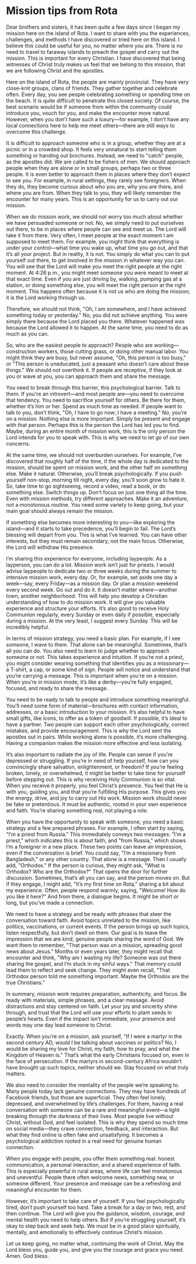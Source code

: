 # Mission tips from Rota

Dear brothers and sisters, it has been quite a few days since I began my mission here on the island of Rota. I want to share with you the experiences, challenges, and methods I have discovered or tried here on this island. I believe this could be useful for you, no matter where you are. There is no need to travel to faraway islands to preach the gospel and carry out the mission. This is important for every Christian. I have discovered that being witnesses of Christ truly makes us feel that we belong to this mission, that we are following Christ and the apostles.

Here on the island of Rota, the people are mainly provincial. They have very close-knit groups, clans of friends. They gather together and celebrate often. Every day, you see people celebrating something or spending time on the beach. It is quite difficult to penetrate this closed society. Of course, the best scenario would be if someone from within the community could introduce you, vouch for you, and make the encounter more natural. However, when you don’t have such a luxury—for example, I don’t have any local connections here to help me meet others—there are still ways to overcome this challenge.

It is difficult to approach someone who is in a group, whether they are at a picnic or in a crowded shop. It feels very unnatural to start telling them something or handing out brochures. Instead, we need to "catch" people, as the apostles did. We are called to be fishers of men. We should approach people when they are alone or in small groups, perhaps two or three people. It is even better to approach them in places where they don’t expect to see you. For example, in rural settings, they rarely see foreigners. When they do, they become curious about who you are, why you are there, and where you are from. When they talk to you, they will likely remember the encounter for many years. This is an opportunity for us to carry out our mission.

When we do mission work, we should not worry too much about whether we have persuaded someone or not. No, we simply need to put ourselves out there, to be in places where people can see and meet us. The Lord will take it from there. Very often, I meet people at the exact moment I am supposed to meet them. For example, you might think that everything is under your control—what time you wake up, what time you go out, and that it’s all your project. But in reality, it is not. You simply do what you can to put yourself out there, to get involved in the mission in whatever way you can. You will see that the Lord will make you meet the right people at the right moment. At 4:26 p.m., you might meet someone you were meant to meet at that exact time. Even if you are just driving by, walking, pumping gas at a station, or doing something else, you will meet the right person at the right moment. This happens often because it is not us who are doing the mission; it is the Lord working through us.

Therefore, we should not think, "Oh, I am somewhere, and I have achieved something today or yesterday." No, you did not achieve anything. You were simply there because the Lord placed you there. Whatever happened was because the Lord allowed it to happen. At the same time, you need to do as much as you can.

So, who are the easiest people to approach? People who are working—construction workers, those cutting grass, or doing other manual labor. You might think they are busy, but never assume, "Oh, this person is too busy," or "This person is uneducated, just a peasant who doesn’t care about these things." We should not overthink it. If people are receptive, if they look at you or wave at you, you can approach them and share the message.

You need to break through this barrier, this psychological barrier. Talk to them. If you're an introvert—and most people are—you need to overcome that tendency. You need to sacrifice yourself for others. Be there for them, whether it’s him or her. Spend as much time as needed. If people want to talk to you, don’t think, "Oh, I have to go now; I have a meeting." No, you’re on a mission. Nothing else is more important. Simply be present and engage with that person. Perhaps this is the person the Lord has led you to find. Maybe, during an entire month of mission work, this is the only person the Lord intends for you to speak with. This is why we need to let go of our own concerns.

At the same time, we should not overburden ourselves. For example, I’ve discovered that roughly half of the time, if the whole day is dedicated to the mission, should be spent on mission work, and the other half on something else. Make it natural. Otherwise, you’ll break psychologically. If you push yourself non-stop, morning till night, every day, you’ll soon grow to hate it. So, take time to go sightseeing, record a video, read a book, or do something else. Switch things up. Don’t focus on just one thing all the time. Even with mission methods, try different approaches. Make it an adventure, not a monotonous routine. You need some variety to keep going, but your main goal should always remain the mission.

If something else becomes more interesting to you—like exploring the island—and it starts to take precedence, you’ll begin to fail. The Lord’s blessing will depart from you. This is what I’ve learned. You can have other interests, but they must remain secondary, not the main focus. Otherwise, the Lord will withdraw His presence.

I’m sharing this experience for everyone, including laypeople. As a layperson, you can do a lot. Mission work isn’t just for priests. I would advise laypeople to dedicate two or three weeks during the summer to intensive mission work, every day. Or, for example, set aside one day a week—say, every Friday—as a mission day. Or plan a mission weekend every second week. Go out and do it. It doesn’t matter where—another town, another neighborhood. This will help you develop a Christian understanding of how to do mission work. It will give you valuable experience and structure your efforts. It’s also good to receive Holy Communion regularly, every Sunday or even daily if possible, especially during a mission. At the very least, I suggest every Sunday. This will be incredibly helpful.

In terms of mission strategy, you need a basic plan. For example, if I see someone, I wave to them. That alone can be meaningful. Sometimes, that’s all you can do. You also need to learn to judge whether to approach someone or not. This takes experience and intuition. If you’re not a priest, you might consider wearing something that identifies you as a missionary—a T-shirt, a cap, or some kind of sign. People will notice and understand that you’re carrying a message. This is important when you’re on a mission. When you’re in mission mode, it’s like a derby—you’re fully engaged, focused, and ready to share the message.

You need to be ready to talk to people and introduce something meaningful. You’ll need some form of material—brochures with contact information, addresses, or a basic introduction to your mission. It’s also helpful to have small gifts, like icons, to offer as a token of goodwill. If possible, it’s ideal to have a partner. Two people can support each other psychologically, correct mistakes, and provide encouragement. This is why the Lord sent the apostles out in pairs. While working alone is possible, it’s more challenging. Having a companion makes the mission more effective and less isolating.

It’s also important to radiate the joy of life. People can sense if you’re depressed or struggling. If you’re in need of help yourself, how can you convincingly share salvation, enlightenment, or freedom? If you’re feeling broken, lonely, or overwhelmed, it might be better to take time for yourself before stepping out. This is why receiving Holy Communion is so vital. When you receive it properly, you feel Christ’s presence. You feel that He is with you, guiding you, and that you’re fulfilling His purpose. This gives you the energy, drive, and joy to carry out His work. Mission work should never be fake or pretentious. It must be authentic, rooted in your own experience and faith. You’re sharing something real, not playing a role.

When you have the opportunity to speak with someone, you need a basic strategy and a few prepared phrases. For example, I often start by saying, "I’m a priest from Russia." This immediately conveys two messages: "I’m a priest," which indicates this is about faith, and "from Russia," which shows I’m a foreigner in a new place. These two points can leave an impression, even if the conversation is brief. You could say, "I’m a missionary from Bangladesh," or any other country. That alone is a message. Then I usually add, "Orthodox." If the person is curious, they might ask, "What is Orthodox? Who are the Orthodox?" That opens the door for further discussion. Sometimes, that’s all you can say, and the person moves on. But if they engage, I might add, "It’s my first time on Rota," sharing a bit about my experience. Often, people respond warmly, saying, "Welcome! How do you like it here?" And from there, a dialogue begins. It might be short or long, but you’ve made a connection.

We need to have a strategy and be ready with phrases that steer the conversation toward faith. Avoid topics unrelated to the mission, like politics, vaccinations, or current events. If the person brings up such topics, listen respectfully, but don’t dwell on them. Our goal is to leave the impression that we are kind, genuine people sharing the word of God. We want them to remember, "That person was on a mission, spreading good news about Jesus." Months or even years later, they might recall that encounter and think, "Why am I wasting my life? Someone was out there sharing the gospel, and I’m stuck in my sinful ways." That memory could lead them to reflect and seek change. They might even recall, "That Orthodox person told me something important. Maybe the Orthodox are the true Christians."

In summary, mission work requires preparation, authenticity, and focus. Be ready with materials, simple phrases, and a clear message. Avoid distractions and stay centered on faith. Let your joy and sincerity shine through, and trust that the Lord will use your efforts to plant seeds in people’s hearts. Even if the impact isn’t immediate, your presence and words may one day lead someone to Christ.

Exactly. When you’re on a mission, ask yourself, "If I were a martyr in the second century AD, would I be talking about vaccines or politics? No, I would be sharing my love for Christ, my faith, how to pray, and what the Kingdom of Heaven is." That’s what the early Christians focused on, even in the face of persecution. If the martyrs in second-century Africa wouldn’t have brought up such topics, neither should we. Stay focused on what truly matters.

We also need to consider the mentality of the people we’re speaking to. Many people today lack genuine connections. They may have hundreds of Facebook friends, but those are superficial. They often feel lonely, depressed, and overwhelmed by life’s challenges. For them, having a real conversation with someone can be a rare and meaningful event—a light breaking through the darkness of their lives. Most people live without Christ, without God, and feel isolated. This is why they spend so much time on social media—they crave connection, feedback, and interaction. But what they find online is often fake and unsatisfying. It becomes a psychological addiction rooted in a real need for genuine human connection.

When you engage with people, you offer them something real: honest communication, a personal interaction, and a shared experience of faith. This is especially powerful in rural areas, where life can feel monotonous and uneventful. People there often welcome news, something new, or someone different. Your presence and message can be a refreshing and meaningful encounter for them.

However, it’s important to take care of yourself. If you feel psychologically tired, don’t push yourself too hard. Take a break for a day or two, rest, and then continue. The Lord will give you the guidance, wisdom, courage, and mental health you need to help others. But if you’re struggling yourself, it’s okay to step back and seek help. We must be in a good place spiritually, mentally, and emotionally to effectively continue Christ’s mission.

Let us keep going, no matter what, continuing the work of Christ. May the Lord bless you, guide you, and give you the courage and grace you need. Amen. God bless.

